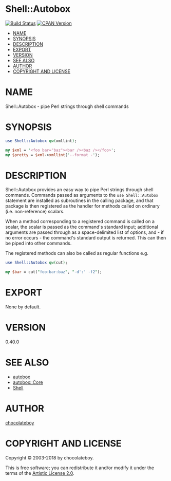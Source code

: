 # Shell::Autobox

[![Build Status](https://secure.travis-ci.org/chocolateboy/Shell-Autobox.svg)](http://travis-ci.org/chocolateboy/Shell-Autobox)
[![CPAN Version](https://badge.fury.io/pl/Shell-Autobox.svg)](http://badge.fury.io/pl/Shell-Autobox)

<!-- START doctoc generated TOC please keep comment here to allow auto update -->
<!-- DON'T EDIT THIS SECTION, INSTEAD RE-RUN doctoc TO UPDATE -->

- [NAME](#name)
- [SYNOPSIS](#synopsis)
- [DESCRIPTION](#description)
- [EXPORT](#export)
- [VERSION](#version)
- [SEE ALSO](#see-also)
- [AUTHOR](#author)
- [COPYRIGHT AND LICENSE](#copyright-and-license)

<!-- END doctoc generated TOC please keep comment here to allow auto update -->

# NAME

Shell::Autobox - pipe Perl strings through shell commands

# SYNOPSIS

```perl
use Shell::Autobox qw(xmllint);

my $xml = '<foo bar="baz"><bar /><baz /></foo>';
my $pretty = $xml->xmllint('--format -');
```

# DESCRIPTION

Shell::Autobox provides an easy way to pipe Perl strings through shell commands. Commands passed as arguments to the
`use Shell::Autobox` statement are installed as subroutines in the calling package, and that package is then
registered as the handler for methods called on ordinary (i.e. non-reference) scalars.

When a method corresponding to a registered command is called on a scalar, the scalar is passed as the command's standard input;
additional arguments are passed through as a space-delimited list of options, and - if no error occurs - the
command's standard output is returned. This can then be piped into other commands.

The registered methods can also be called as regular functions e.g.

```perl
use Shell::Autobox qw(cut);

my $bar = cut("foo:bar:baz", "-d':' -f2");
```

# EXPORT

None by default.

# VERSION

0.40.0

# SEE ALSO

* [autobox](https://metacpan.org/pod/autobox)
* [autobox::Core](https://metacpan.org/pod/autobox::Core)
* [Shell](https://metacpan.org/pod/Shell)

# AUTHOR

[chocolateboy](mailto:chocolate@cpan.org)

# COPYRIGHT AND LICENSE

Copyright © 2003-2018 by chocolateboy.

This is free software; you can redistribute it and/or modify it under the terms of the
[Artistic License 2.0](http://www.opensource.org/licenses/artistic-license-2.0.php).
